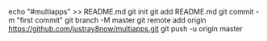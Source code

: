 echo "#multiapps" >> README.md
git init
git add README.md
git commit -m "first commit"
git branch -M master
git remote add origin https://github.com/justray8now/multiapps.git
git push -u origin master
